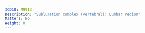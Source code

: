 ```yaml
---
ICD10: M9913
Description: "Subluxation complex (vertebral): Lumbar region"
Matters: No
Weight: 0
---
```

